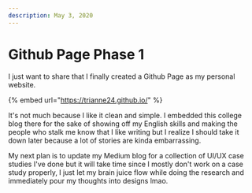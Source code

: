 ```yaml
---
description: May 3, 2020
---
```


# Github Page Phase 1

I just want to share that I finally created a Github Page as my personal website.&#x20;

{% embed url="https://trianne24.github.io/" %}

It's not much because I like it clean and simple. I embedded this college blog there for the sake of showing off my English skills and making the people who stalk me know that I like writing but I realize I should take it down later because a lot of stories are kinda embarrassing.

My next plan is to update my Medium blog for a collection of UI/UX case studies I've done but it will take time since I mostly don't work on a case study properly, I just let my brain juice flow while doing the research and immediately pour my thoughts into designs lmao.

